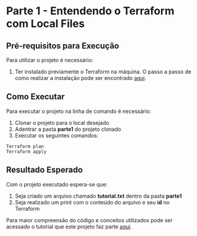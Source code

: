 # Parte 1 - Entendendo o Terraform com Local Files

## Pré-requisitos para Execução

Para utilizar o projeto é necessário:

1) Ter instalado previamente o Terraform na máquina. O passo a passo de como realizar
a instalação pode ser encontrado [aqui](https://learn.hashicorp.com/tutorials/terraform/install-cli).

## Como Executar

Para executar o projeto na linha de comando é necessário:

1) Clonar o projeto para o local desejado
2) Adentrar a pasta **parte1** do projeto clonado
3) Executar os seguintes comandos:

```
Terraform plan
Terraform apply
```

## Resultado Esperado

Com o projeto executado espera-se que:

1) Seja criado um arquivo chamado **tutorial.txt** dentro da pasta **parte1**
2) Seja realizado um print com o conteúdo do arquivo e seu **id** no Terraform

Para maior compreensão do código e conceitos utilizados pode ser acessado o tutorial que este projeto faz parte [aqui](https://devops-para-iniciantes.github.io/IaC/parte1/main.html).
